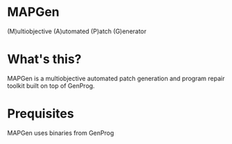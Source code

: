 # MAPGen
(M)ultiobjective (A)utomated (P)atch (G)enerator

# What's this?

MAPGen is a multiobjective automated patch generation and program repair toolkit built on top of GenProg.

# Prequisites

MAPGen uses binaries from GenProg
